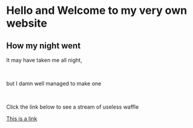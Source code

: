 <html>
<head>
<h1>Hello and Welcome to my very own website</hi>
<body>

<h2>How my night went</h2>
<p>It may have taken me all night,</p><br>
<p>but I damn well managed to make one</p><br>
<p>Click the link below to see a stream of useless waffle</p>

<a href="https://www.facebook.com">This is a link</a>

</body>
</html>
